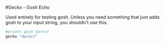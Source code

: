 #Gecko - Gosh Echo

Used entirely for testing gosh.  Unless you need something that just adds gosh to your input string, you shouldn't use this.

```bash
#prints gosh darnit
gecko "darnit"
```
